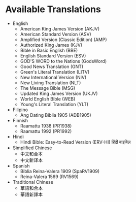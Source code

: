 Available Translations
======================
* English
  * American King James Version (AKJV)
  * American Standard Version (ASV)
  * Amplified Version (Classic Edition) (AMP)
  * Authorized King James (KJV)
  * Bible in Basic English (BBE)
  * English Standard Version (ESV)
  * GOD'S WORD to the Nations (GodsWord)
  * Good News Translation (GNT)
  * Green's Literal Translation (LITV)
  * New International Version (NIV)
  * New Living Translation (NLT)
  * The Message Bible (MSG)
  * Updated King James Version (UKJV)
  * World English Bible (WEB)
  * Young's Literal Translation (YLT)
* Filipino
  * Ang Dating Biblia 1905 (ADB1905)
* Finnish
  * Raamattu 1938 (PR1938)
  * Raamattu 1992 (PR1992)
* Hindi
  * Hindi Bible: Easy-to-Read Version (ERV-HI) हिंदी बाइबिल
* Simplified Chinese
  * 中文和合本
  * 中文新译本
* Spanish
  * Biblia Reina-Valera 1909 (SpaRV1909)
  * Reina-Valera 1569 (RV1569)
* Traditional Chinese
  * 華語和合本
  * 華語新譯本
